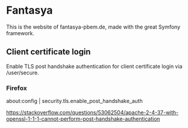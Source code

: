 # Fantasya

This is the website of fantasya-pbem.de, made with the great Symfony framework.

## Client certificate login

Enable TLS post handshake authentication for client certificate login via
/user/secure.

### Firefox

about:config | security.tls.enable_post_handshake_auth

https://stackoverflow.com/questions/53062504/apache-2-4-37-with-openssl-1-1-1-cannot-perform-post-handshake-authentication
